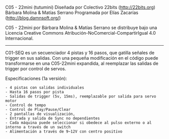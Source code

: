 
C05 - 22mini
(tutumini)
Diseñada por Colectivo 22bits (http://22bits.org)
Bárbara Molina & Matías Serrano
Programada por Elías Zacarías (http://blog.damnsoft.org/)

C05 - 22mini por Bárbara Molina & Matías Serrano se distribuye bajo una Licencia Creative Commons Atribución-NoComercial-CompartirIgual 4.0 Internacional.

_______________________

C01-SEQ es un secuenciador 4 pistas y 16 pasos, que gatilla señales de trigger en sus salidas. Con una pequeña modificación en el código puede transformarse en una C05-22mini expandida, al reemplazar las salidas de trigger por control de servos.

  Especificaciones (1a versión):

    - 4 pistas con salidas individuales
    - Hasta 16 pasos por pista
    - Salidas de trigger (5v, 15ms), reemplazable por salida para servo motor
    - Control de tempo
    - Control de Play/Pause/Clear
    - 2 pantallas de visualización, 
    - Entrada y salida de Sync no dependientes 
    - Cada máquina puede seleccionar si obedece al pulso externo o al interno a través de un switch
    - Alimentación a través de 9~12V con centro positivo
    
